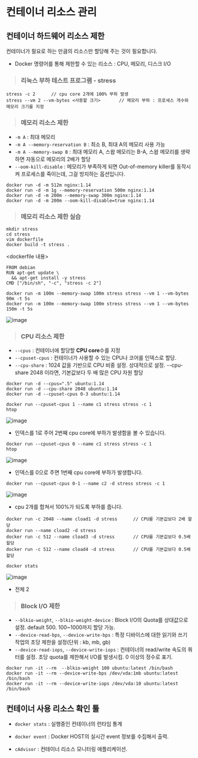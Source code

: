 # 컨테이너 리소스 관리

## 컨테이너 하드웨어 리소스 제한

컨테이너가 필요로 하는 만큼의 리소스만 할당해 주는 것이 필요합니다.

- Docker 명령어를 통해 제한할 수 있는 리소스 : CPU, 메모리, 디스크 I/O

> <h3>리눅스 부하 테스트 프로그램 - stress</h3>

```
stress -c 2      // cpu core 2개에 100% 부하 발생
stress --vm 2 --vm-bytes <사용할 크기>       // 메모리 부하 : 프로세스 개수와 메모리 크기를 지정
```

> <h3>메모리 리소스 제한</h3>

- `-m A` : 최대 메모리
- `-m A --memory-reservation B` : 최소 B, 최대 A의 메모리 사용 가능
- `-m A --memory-swap B` : 최대 메모리 A, 스왑 메모리는 B-A, 스왑 메모리를 생략하면 자동으로 메모리의 2배가 할당
- `--oom-kill-disable` : 메모리가 부족하게 되면 Out-of-memory killer를 동작시켜 프로세스를 죽이는데, 그걸 방지하는 옵션입니다.

```
docker run -d -m 512m nginx:1.14
docker run -d -m 1g --memory-reservation 500m nginx:1.14
docker run -d -m 200m --memory-swap 300m nginx:1.14
docker run -d -m 200m --oom-kill-disable=true nginx:1.14
```

> <h3>메모리 리소스 제한 실습</h3>

```
mkdir stress
cd stress
vim dockerfile
docker build -t stress .
```   
<dockerfile 내용>   
```
FROM debian
RUN apt-get update \
  && apt-get install -y stress
CMD ["/bin/sh", "-c", "stress -c 2"]
```

```
docker run -m 100m --memory-swap 100m stress stress --vm 1 --vm-bytes 90m -t 5s
docker run -m 100m --memory-swap 100m stress stress --vm 1 --vm-bytes 150m -t 5s
```   
![image](https://user-images.githubusercontent.com/43658658/152724464-fa0c6b76-7f97-482a-bf77-cf6c87a95e18.png)   

> <h3>CPU 리소스 제한</h3>

- `--cpus` : 컨테이너에 할당할 **CPU core**수를 지정
- `--cpuset-cpus` : 컨테이너가 사용할 수 있는 CPU나 코어를 인덱스로 할당.
- `--cpu-share` : 1024 값을 기반으로 CPU 비중 설정. 상대적으로 설정. --cpu-share 2048 이라면, 기본값보다 두 배 많은 CPU 자원 할당

```
docker run -d --cpus=".5" ubuntu:1.14
docker run -d --cpu-share 2048 ubuntu:1.14
docker run -d --cpuset-cpus 0-3 ubuntu:1.14
```

```
docker run --cpuset-cpus 1 --name c1 stress stress -c 1
htop
```   
![image](https://user-images.githubusercontent.com/43658658/152725023-b16f3ec0-97f3-4289-8c2a-c6d455e543a4.png)   
- 인덱스를 1로 주어 2번째 cpu core에 부하가 발생함을 볼 수 있습니다.

```
docker run --cpuset-cpus 0 --name c1 stress stress -c 1
htop
```   
![image](https://user-images.githubusercontent.com/43658658/152725474-2b76aa9c-c60f-4c13-847b-70a1864519de.png)   
- 인덱스를 0으로 주면 1번째 cpu core에 부하가 발생합니다.

```
docker run --cpuset-cpus 0-1 --name c2 -d stress stress -c 1
```   
![image](https://user-images.githubusercontent.com/43658658/152725981-d8acaeb2-61a1-413b-b504-da0e2b05ce08.png)   
- cpu 2개를 합쳐서 100%가 되도록 부하를 줍니다.

```
docker run -c 2048 --name cload1 -d stress      // CPU를 기본값보다 2배 할당
docker run --name cload2 -d stress
docker run -c 512 --name cload3 -d stress       // CPU를 기본값보다 0.5배 할당
docker run -c 512 --name cload4 -d stress       // CPU를 기본값보다 0.5배 할당
```   

```
docker stats
```   
![image](https://user-images.githubusercontent.com/43658658/152988454-3ce6dd2e-e9eb-4348-b18b-9e74bd97f666.png)   
- 전체 2


> <h3>Block I/O 제한</h3>

- `--blkio-weight`, `--blkio-weight-device` : Block I/O의 Quota를 상대값으로 설정. default 500. 100~1000까지 할당 가능.
- `--device-read-bps`, `--device-write-bps` : 특정 디바이스에 대한 읽기와 쓰기 작업의 초당 제한을 설정(단위 : kb, mb, gb)
- `--device-read-iops`, `--device-write-iops` : 컨테이너의 read/write 속도의 쿼터를 설정. 초당 quota를 제한해서 I/O를 발생시킴. 0 이상의 정수로 표기.

```
docker run -it --rm  --blkio-weight 100 ubuntu:latest /bin/bash
docker run -it --rm --device-write-bps /dev/vda:1mb ubuntu:latest /bin/bash
docker run -it --rm --device-write-iops /dev/vda:10 ubuntu:latest /bin/bash
```

## 컨테이너 사용 리소스 확인 툴

- `docker stats` : 실행중인 컨테이너의 런타임 통계
- `docker event` : Docker HOST의 실시간 event 정보를 수집해서 출력.

- `cAdvisor` : 컨테이너 리소스 모니터링 애플리케이션.




